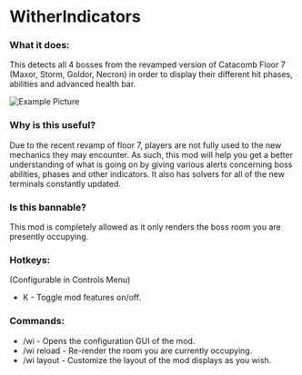 # WitherIndicators

<p align="center">



</p>

### What it does:
This detects all 4 bosses from the revamped version of Catacomb Floor 7 (Maxor, Storm, Goldor, Necron) in order to display their different hit phases, abilities and advanced health bar.  

![Example Picture](https://media.discordapp.net/attachments/944084787503693824/948371537810051102/gui.png?width=900&height=506)

### Why is this useful?
Due to the recent revamp of floor 7, players are not fully used to the new mechanics they may encounter. As such, this mod will help you get a better understanding of what is going on by giving various alerts concerning boss abilities, phases and other indicators. It also has solvers for all of the new terminals constantly updated. 

### Is this bannable?
This mod is completely allowed as it only renders the boss room you are presently occupying.


### Hotkeys:
(Configurable in Controls Menu)
 - K - Toggle mod features on/off.
 
### Commands:
 - /wi - Opens the configuration GUI of the mod.
 - /wi reload - Re-render the room you are currently occupying.
 - /wi layout - Customize the layout of the mod displays as you wish.


